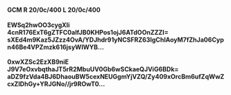 #### GCM R 20/0c/400 L 20/0c/400
**EWSq2hwOO3cygXIi**<br/>**4cnR176ExT6gZTFC0aIfJB0KHPos1ojJ6ATdOOnZZZI=**<br/>**sXEd4m9Kaz5JZzz4OvA/YDJhdr91yNCSFRZ63IgChIAoyM7fZhJa06Cypn46Be4VPZmzk616jsyWIWYB...**<br/><br/>
**0xwXZSc2EzXB9niE**<br/>**J9V7eOxvbqthaJT5rR2MbuUV0Gb6wSCkaeQJViG6BDk=**<br/>**aDZ9fzVda4BJ6DhaouBW5cexNEUGgmYjVZQ/Zy409xOrcBm6ufZqWwZcxZIDhGy+YRJGNo//jr9ROwT0...**